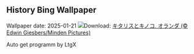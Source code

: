 ## History Bing Wallpaper
Wallpaper date: 2025-01-21
![](https://www.bing.com/th?id=OHR.DutchSquirrel_JA-JP6210839377_UHD.jpg&w=1000)Download: [キタリスとキノコ, オランダ (© Edwin Giesbers/Minden Pictures)](https://www.bing.com/th?id=OHR.DutchSquirrel_JA-JP6210839377_UHD.jpg)

Auto get programm by LtgX

